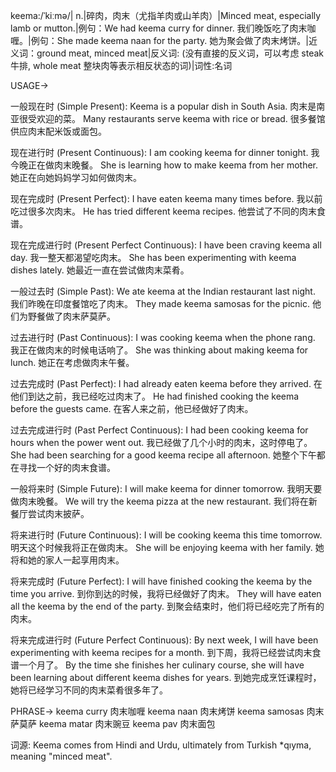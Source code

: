 keema:/ˈkiːmə/| n.|碎肉，肉末（尤指羊肉或山羊肉）|Minced meat, especially lamb or mutton.|例句：We had keema curry for dinner. 我们晚饭吃了肉末咖喱。|例句：She made keema naan for the party. 她为聚会做了肉末烤饼。|近义词：ground meat, minced meat|反义词: (没有直接的反义词，可以考虑 steak 牛排,  whole meat 整块肉等表示相反状态的词)|词性:名词

USAGE->

一般现在时 (Simple Present):
Keema is a popular dish in South Asia. 肉末是南亚很受欢迎的菜。
Many restaurants serve keema with rice or bread. 很多餐馆供应肉末配米饭或面包。

现在进行时 (Present Continuous):
I am cooking keema for dinner tonight. 我今晚正在做肉末晚餐。
She is learning how to make keema from her mother. 她正在向她妈妈学习如何做肉末。

现在完成时 (Present Perfect):
I have eaten keema many times before. 我以前吃过很多次肉末。
He has tried different keema recipes. 他尝试了不同的肉末食谱。

现在完成进行时 (Present Perfect Continuous):
I have been craving keema all day. 我一整天都渴望吃肉末。
She has been experimenting with keema dishes lately. 她最近一直在尝试做肉末菜肴。

一般过去时 (Simple Past):
We ate keema at the Indian restaurant last night. 我们昨晚在印度餐馆吃了肉末。
They made keema samosas for the picnic. 他们为野餐做了肉末萨莫萨。

过去进行时 (Past Continuous):
I was cooking keema when the phone rang. 我正在做肉末的时候电话响了。
She was thinking about making keema for lunch. 她正在考虑做肉末午餐。

过去完成时 (Past Perfect):
I had already eaten keema before they arrived. 在他们到达之前，我已经吃过肉末了。
He had finished cooking the keema before the guests came. 在客人来之前，他已经做好了肉末。

过去完成进行时 (Past Perfect Continuous):
I had been cooking keema for hours when the power went out. 我已经做了几个小时的肉末，这时停电了。
She had been searching for a good keema recipe all afternoon. 她整个下午都在寻找一个好的肉末食谱。

一般将来时 (Simple Future):
I will make keema for dinner tomorrow. 我明天要做肉末晚餐。
We will try the keema pizza at the new restaurant. 我们将在新餐厅尝试肉末披萨。

将来进行时 (Future Continuous):
I will be cooking keema this time tomorrow. 明天这个时候我将正在做肉末。
She will be enjoying keema with her family. 她将和她的家人一起享用肉末。

将来完成时 (Future Perfect):
I will have finished cooking the keema by the time you arrive. 到你到达的时候，我将已经做好了肉末。
They will have eaten all the keema by the end of the party. 到聚会结束时，他们将已经吃完了所有的肉末。

将来完成进行时 (Future Perfect Continuous):
By next week, I will have been experimenting with keema recipes for a month. 到下周，我将已经尝试肉末食谱一个月了。
By the time she finishes her culinary course, she will have been learning about different keema dishes for years. 到她完成烹饪课程时，她将已经学习不同的肉末菜肴很多年了。



PHRASE->
keema curry 肉末咖喱
keema naan 肉末烤饼
keema samosas 肉末萨莫萨
keema matar 肉末豌豆
keema pav 肉末面包


词源:  Keema comes from Hindi and Urdu, ultimately from Turkish *qıyma, meaning "minced meat".
